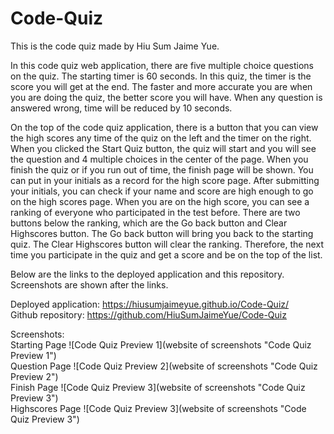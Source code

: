 # Code-Quiz
This is the code quiz made by Hiu Sum Jaime Yue.    

In this code quiz web application, there are five multiple choice questions on the quiz. The starting timer is 60 seconds. In this quiz, the timer is the score you will get at the end. The faster and more accurate you are when you are doing the quiz, the better score you will have. When any question is answered wrong, time will be reduced by 10 seconds.     

On the top of the code quiz application, there is a button that you can view the high scores any time of the quiz on the left and the timer on the right.           
When you clicked the Start Quiz button, the quiz will start and you will see the question and 4 multiple choices in the center of the page. When you finish the quiz or if you run out of time, the finish  page will be shown. You can put in your initials as a record for the high score page. After submitting your initials, you can check if your name and score are high enough to go on the high scores page.
When you are on the high score, you can see a ranking of everyone who participated in the test before. There are two buttons below the ranking, which are the Go back button and Clear Highscores button. The Go back button will bring you back to the starting quiz. The Clear Highscores button will clear the ranking. Therefore, the next time you participate in the quiz and get a score and be on the top of the list.          

Below are the links to the deployed application and this repository. Screenshots are shown after the links.

Deployed application: https://hiusumjaimeyue.github.io/Code-Quiz/        
Github repository: https://github.com/HiuSumJaimeYue/Code-Quiz          

Screenshots:     
Starting Page
![Code Quiz Preview 1](website of screenshots "Code Quiz Preview 1")           
Question Page
![Code Quiz Preview 2](website of screenshots "Code Quiz Preview 2")      
Finish Page
![Code Quiz Preview 3](website of screenshots "Code Quiz Preview 3")      
Highscores Page
![Code Quiz Preview 3](website of screenshots "Code Quiz Preview 3")      
